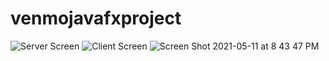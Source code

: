 # venmojavafxproject
![Server Screen](https://user-images.githubusercontent.com/51182601/118371848-6c270200-b57c-11eb-9454-7aecb201a28f.png)
![Client Screen](https://user-images.githubusercontent.com/51182601/118371849-6d582f00-b57c-11eb-95d3-1b682797c606.png)
![Screen Shot 2021-05-11 at 8 43 47 PM](https://user-images.githubusercontent.com/51182601/118371878-86f97680-b57c-11eb-8189-a35b70397ec4.png)


